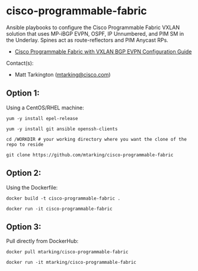 # cisco-programmable-fabric
Ansible playbooks to configure the Cisco Programmable Fabric VXLAN solution that uses MP-iBGP EVPN, OSPF, IP Unnumbered, and PIM SM in the Underlay. Spines act as route-reflectors and PIM Anycast RPs.

* [Cisco Programmable Fabric with VXLAN BGP EVPN Configuration Guide](http://www.cisco.com/c/en/us/td/docs/switches/datacenter/pf/configuration/guide/b-pf-configuration.html)

Contact(s):
* Matt Tarkington (mtarking@cisco.com)

## Option 1:

Using a CentOS/RHEL machine:

```
yum -y install epel-release
```

```
yum -y install git ansible openssh-clients
```

```
cd /WORKDIR # your working directory where you want the clone of the repo to reside
```

```
git clone https://github.com/mtarking/cisco-programmable-fabric
```

## Option 2:

Using the Dockerfile:

```
docker build -t cisco-programmable-fabric .
```
```
docker run -it cisco-programmable-fabric
```

## Option 3:

Pull directly from DockerHub:

```
docker pull mtarking/cisco-programmable-fabric
```
```
docker run -it mtarking/cisco-programmable-fabric
```
